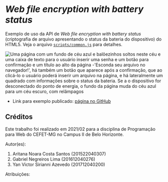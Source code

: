 # _Web file encryption with battery status_

Exemplo de uso da API de _Web file encryption with battery status_ (criptografia de arquivo apresentando o status da bateria do dispositivo) do HTML5. Veja o arquivo [`scripts/common.js`][js] para detalhes.

![Uma página com um fundo de céu azul e balõezinhos soltos neste céu e uma caixa de texto para o usuário inserir uma senha e um botão para confirmação e um título ao alto da página -'Esconda seu arquivo no navegador!', há também um botão que aparece após a confirmação, que ao clicá-lo o usuário poderá inserir um arquivo na página, e há lateralmente um quadrado com informações sobre o status da bateria. Se a o dispositivo for desconectado do ponto de energia, o fundo da página muda do céu azul para um céu escuro, com relâmpagos](images/web-crypto-and-file-and-battery-status.webp)

- Link para exemplo publicado: [página no GitHub][vivo]


## Créditos

Este trabalho foi realizado em 2021/02 para a disciplina de Programação para Web do CEFET-MG no Campus II de Belo Horizonte.

Autor(es):

1. Aritana Noara Costa Santos (201522040307)
2. Gabriel Negreiros Lima (201612040276)
3. Yan Victor Sirianni Azevedo (201712040200)

Atribuições:

[js]: scripts/common.js
[vivo]: https://fegemo.github.io/cefet-web-weblot/apis/cefet-web-weblot/
[imagens-author]: https://pixabay.com/